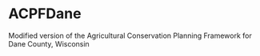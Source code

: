 # ACPFDane
Modified version of the Agricultural Conservation Planning Framework for Dane County, Wisconsin
